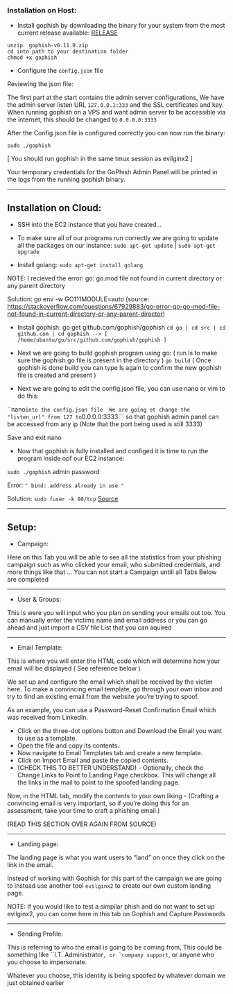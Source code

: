 

### Installation on Host:

* Install gophish by downloading the binary for your system from the most current release available: [RELEASE](https://github.com/gophish/gophish/releases/)

```
unzip  gophish-v0.11.0.zip 
cd into path to your destination folder
chmod +x gophish
```
* Configure the ```config.json``` file

Reviewing the json file:

The first part at the start contains the admin server configurations, We have the admin server listen URL ```127.0.0.1:333``` and the SSL certificates and key. When running gophish on a VPS and want admin server to be accessible via the internet, this should be changed to ```0.0.0.0:3333```

After the Config.json file is configured correctly you can now run the binary:

```sudo ./gophish```

[ You should run gophish in the same tmux session as evilginx2 ]

Your temporary credentials for the GoPhish Admin Panel will be printed in the logs from the running gophish binary.

***

## Installation on Cloud:

* SSH into the EC2 instance that you have created...
* To make sure all of our programs run correctly we are going to update all the packages on our instance:
```sudo apt-get update``` | ```sudo apt-get upgrade```

* Install golang:
```sudo apt-get install golang```

NOTE: I recieved the error: go: go.mod file not found in current directory or any parent directory

Solution: go env -w GO111MODULE=auto (source: https://stackoverflow.com/questions/67929883/go-error-go-go-mod-file-not-found-in-current-directory-or-any-parent-director)
            
* Install gophish:
go get github.com/gophish/gophish
```cd go | cd src | cd github.com | cd gophish --> [ /home/ubuntu/go/src/github.com/gophish/gophish ]```

* Next we are going to build gophish program using go: ( run ls to make sure the gophish.go file is present in the directory )
```go build``` ( Once gophish is done build you can type ls again to confirm the new gophish file is created and present )

* Next we are going to edit the config.json file, you can use nano or vim to do this:

``nano``` into the config.json file 
We are going ot change the "listen_url" from 127 to ```0.0.0.0:3333``` so that gophish admin panel can be accessed from any ip (Note that the port being used is still 3333)

Save and exit nano

* Now that gophish is fully installed and configed it is time to run the program inside opf our EC2 instance:

```sudo ./gophish```
admin
password
            
Error: ```" bind: address already in use "```

Solution: ```sudo fuser -k 80/tcp``` [Source](https://github.com/gophish/gophish/issues/709)


***

## Setup:

* Campaign:

Here on this Tab you will be able to see all the statistics from your phishing campaign such as who clicked your email, who submitted credentials, and more things like that ... You can not start a Campaign untill all Tabs Below are completed 

***

* User & Groups:

This is were you will input who you plan on sending your emails out too. You can manually enter the victims name and email address or you can go ahead and just import a CSV file List that you can aquired 


***

* Email Template:

This is where you will enter the HTML code which will determine how your email will be displayed ( See reference below ) 

We set up and configure the email which shall be received by the victim here. To make a convincing email template, go through your own inbox and try to find an existing email from the website you’re trying to spoof. 

As an example, you can use a Password-Reset Confirmation Email which was received from LinkedIn.

* Click on the three-dot options button and Download the Email you want to use as a template.
* Open the file and copy its contents.
* Now navigate to Email Templates tab and create a new template. 
* Click on Import Email and paste the copied contents.
* (CHECK THIS TO BETTER UNDERSTAND) - Optionally, check the Change Links to Point to Landing Page checkbox. This will change all the links in the mail to point to the spoofed landing page.

Now, in the HTML tab, modify the contents to your own liking - (Crafting a convincing email is very important, so if you’re doing this for an assessment, take your time to craft a phishing email.)

(READ THIS SECTION OVER AGAIN FROM SOURCE)

*** 

* Landing page:

The landing page is what you want users to “land” on once they click on the link in the email. 

Instead of working with Gophish for this part of the campaign we are going to instead use another tool ```evilginx2``` to create our own custom landing page.

NOTE: If you would like to test a simpilar phish and do not want to set up evilginx2, you can come here in this tab on Gophish and Capture Passwords 



***

* Sending Profile:

This is referring to who the email is going to be coming from, This could be something like ``I.T. Administrator```, or `company support```, or anyone who you choose to impersonate.

Whatever you choose, this identity is being spoofed by whatever domain we just obtained earlier
